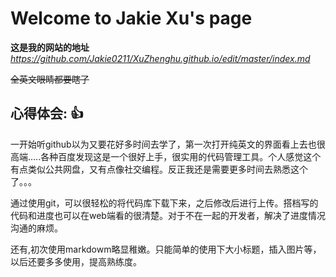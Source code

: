 # Welcome to Jakie Xu's page

**这是我的网站的地址**
_https://github.com/Jakie0211/XuZhenghu.github.io/edit/master/index.md_

~~全英文眼睛都要瞎了~~

## 心得体会: :+1:

一开始听github以为又要花好多时间去学了，第一次打开纯英文的界面看上去也很高端.....各种百度发现这是一个很好上手，很实用的代码管理工具。个人感觉这个有点类似公共网盘，又有点像社交编程。反正我还是需要更多时间去熟悉这个了。。。

通过使用git，可以很轻松的将代码库下载下来，之后修改后进行上传。搭档写的代码和进度也可以在web端看的很清楚。对于不在一起的开发者，解决了进度情况沟通的麻烦。

还有,初次使用markdowm略显稚嫩。只能简单的使用下大小标题，插入图片等，以后还要多多使用，提高熟练度。

